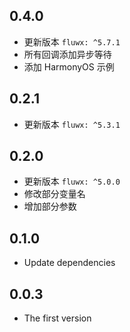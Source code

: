 ## 0.4.0

* 更新版本 `fluwx: ^5.7.1`
* 所有回调添加异步等待
* 添加 HarmonyOS 示例

## 0.2.1

* 更新版本 `fluwx: ^5.3.1`

## 0.2.0

* 更新版本 `fluwx: ^5.0.0`
* 修改部分变量名
* 增加部分参数

## 0.1.0

* Update dependencies

## 0.0.3

* The first version
